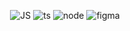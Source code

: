 <div align='center'>

![JS](https://img.shields.io/badge/javascript-0D1117?style=for-the-badge&logo=javascript&logoColor=F7DF1E)
![ts](https://img.shields.io/badge/typescript-0D1117?style=for-the-badge&logo=typescript&logoColor=007ACC)
![node](https://img.shields.io/badge/nodejs-0D1117?style=for-the-badge&logo=node.js&logoColor=green)
![figma](https://img.shields.io/badge/figma-0D1117?style=for-the-badge&logo=figma&logoColor=orange)

</div>
